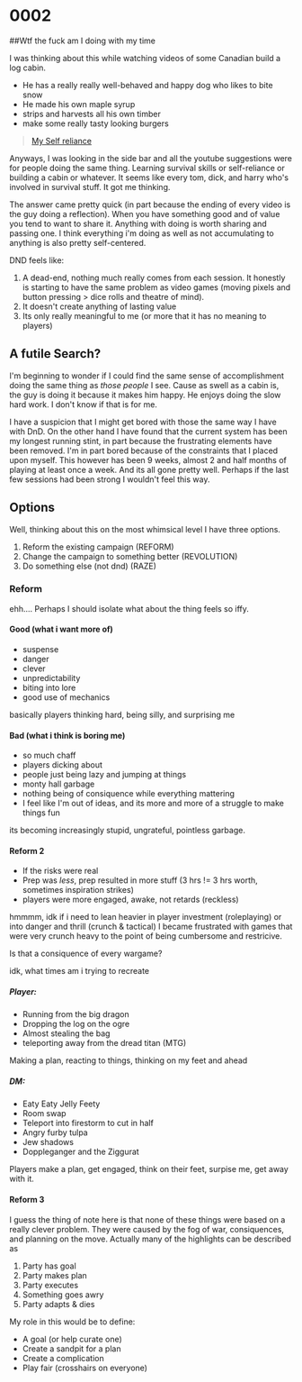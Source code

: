 # 0002
##Wtf the fuck am I doing with my time

I was thinking about this while watching videos of some Canadian build a log cabin.

- He has a really really well-behaved and happy dog who likes to bite snow
- He made his own maple syrup
- strips and harvests all his own timber
- make some really tasty looking burgers

> [My Self reliance](https://www.youtube.com/channel/UCIMXKin1fXXCeq2UJePJEog/videos?flow=grid&view=0&sort=p)

Anyways, I was looking in the side bar and all the youtube suggestions were for people doing the same thing. Learning survival skills or self-reliance or building a cabin or whatever. It seems like every tom, dick, and harry who's involved in survival stuff. It got me thinking.

The answer came pretty quick (in part because the ending of every video is the guy doing a reflection). When you have something good and of value you tend to want to share it. Anything with doing is worth sharing and passing one. I think everything i'm doing as well as not accumulating to anything is also pretty self-centered.

DND feels like:

1. A dead-end, nothing much really comes from each session. It honestly is starting to have the same problem as video games (moving pixels and button pressing > dice rolls and theatre of mind).
2. It doesn't create anything of lasting value
3. Its only really meaningful to me (or more that it has no meaning to players)

## A futile Search?

I'm beginning to wonder if I could find the same sense of accomplishment doing the same thing as *those people* I see. Cause as swell as a cabin is, the guy is doing it because it makes him happy. He enjoys doing the slow hard work. I don't know if that is for me.

I have a suspicion that I might get bored with those the same way I have with DnD. On the other hand I have found that the current system has been my longest running stint, in part because the frustrating elements have been removed. I'm in part bored because of the constraints that I placed upon myself. This however has been 9 weeks, almost 2 and half months of playing at least once a week. And its all gone pretty well. Perhaps if the last few sessions had been strong I wouldn't feel this way.

## Options

Well, thinking about this on the most whimsical level I have three options.

1. Reform the existing campaign (REFORM)
2. Change the campaign to something better (REVOLUTION)
3. Do something else (not dnd) (RAZE)

### Reform

ehh.... Perhaps I should isolate what about the thing feels so iffy.

#### Good (what i want more of)

- suspense
- danger
- clever
- unpredictability
- biting into lore
- good use of mechanics

basically players thinking hard, being silly, and surprising me

#### Bad (what i think is boring me)

- so much chaff
- players dicking about
- people just being lazy and jumping at things
- monty hall garbage
- nothing being of consiquence while everything mattering
- I feel like I'm out of ideas, and its more and more of a struggle to make things fun

its becoming increasingly stupid, ungrateful, pointless garbage.

#### Reform 2

- If the risks were real
- Prep was *less*, prep resulted in more stuff (3 hrs != 3 hrs worth, sometimes inspiration strikes)
- players were more engaged, awake, not retards (reckless)

hmmmm, idk if i need to lean heavier in player investment (roleplaying) or into danger and thrill (crunch & tactical)
I became frustrated with games that were very crunch heavy to the point of being cumbersome and restricive.

Is that a consiquence of every wargame?

idk, what times am i trying to recreate

##### Player:

- Running from the big dragon
- Dropping the log on the ogre
- Almost stealing the bag
- teleporting away from the dread titan (MTG)

Making a plan, reacting to things, thinking on my feet and ahead

##### DM:

- Eaty Eaty Jelly Feety
- Room swap
- Teleport into firestorm to cut in half
- Angry furby tulpa
- Jew shadows
- Doppleganger and the Ziggurat

Players make a plan, get engaged, think on their feet, surpise me, get away with it.

#### Reform 3

I guess the thing of note here is that none of these things were based on a really clever problem. They were caused by the fog of war, consiquences, and planning on the move. Actually many of the highlights can be described as

1. Party has goal
2. Party makes plan
3. Party executes
4. Something goes awry
5. Party adapts & dies

My role in this would be to define:

- A goal (or help curate one)
- Create a sandpit for a plan
- Create a complication
- Play fair (crosshairs on everyone)



